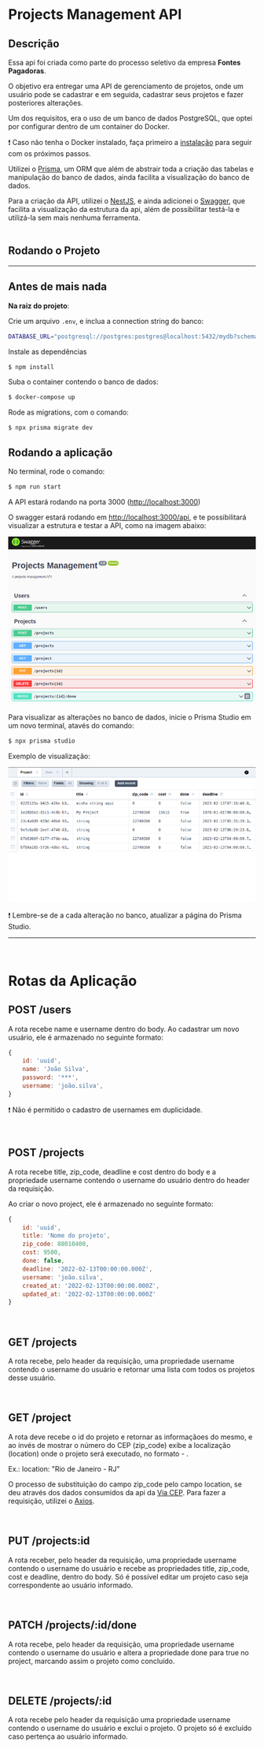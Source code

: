 # Projects Management API


## Descrição

Essa api foi criada como parte do processo seletivo da empresa **Fontes Pagadoras**.

O objetivo era entregar uma API de gerenciamento de projetos, onde um usuário pode se cadastrar e em seguida, cadastrar seus projetos e fazer posteriores alterações.

Um dos requisitos, era o uso de um banco de dados PostgreSQL, que optei por configurar dentro de um container do Docker.

:exclamation: Caso não tenha o Docker instalado, faça primeiro a [instalação](https://docs.docker.com/engine/install/) para seguir com os próximos passos.

Utilizei o [Prisma](https://www.prisma.io/), um ORM que além de abstrair toda a criação das tabelas e manipulação do banco de dados, ainda facilita a visualização do banco de dados.

Para a criação da API, utilizei o [NestJS](https://nestjs.com/), e ainda adicionei o [Swagger](https://swagger.io/), que facilita a visualização da estrutura da api, além de possibilitar testá-la e utilizá-la sem mais nenhuma ferramenta.
<br>
<br>
<!-- <hr> -->

## Rodando o Projeto

<hr>

## Antes de mais nada

**Na raiz do projeto**:

Crie um arquivo `.env`, e inclua a connection string do banco:
```bash
DATABASE_URL="postgresql://postgres:postgres@localhost:5432/mydb?schema=public"
```

Instale as dependências

```bash
$ npm install
```

Suba o container contendo o banco de dados:

```bash
$ docker-compose up
```

Rode as migrations, com o comando:
```bash
$ npx prisma migrate dev
```
## Rodando a aplicação

No terminal, rode o comando:
```bash
$ npm run start
```

A API estará rodando na porta 3000 ([http://localhost:3000](http://localhost:3000))

O swagger estará rodando em [http://localhost:3000/api](http://localhost:3000/api), e te possibilitará visualizar a estrutura e testar a API, como na imagem abaixo:

![Swagger page](/readme-images/swagger.png "Swagger screen")

Para visualizar as alterações no banco de dados, inicie o Prisma Studio em um novo terminal, atavés do comando:
```bash
$ npx prisma studio
```
Exemplo de visualização:

![Prisma Studio](/readme-images/prisma-studio.png "Prisma Studio screen")

:exclamation: Lembre-se de a cada alteração no banco, atualizar a página do Prisma Studio.

<hr>
<br>

# Rotas da Aplicação

## POST /users

A rota recebe name e username dentro do body. Ao cadastrar um novo usuário, ele é armazenado no seguinte formato:

```js
{
    id: 'uuid',
    name: 'João Silva',
    password: '***',
    username: 'joão.silva',
}

```

:exclamation: Não é permitido o cadastro de usernames em duplicidade.

<br>

## POST /projects

A rota recebe title, zip_code, deadline e cost dentro do body e a propriedade username contendo o username do usuário dentro do header da requisição.

Ao criar o novo project, ele é armazenado no seguinte formato:

```js
{
    id: 'uuid',
    title: 'Nome do projeto',
    zip_code: 88010400,
    cost: 9500,
    done: false,
    deadline: '2022-02-13T00:00:00.000Z',
    username: 'joão.silva',
    created_at: '2022-02-13T00:00:00.000Z',
    updated_at: '2022-02-13T00:00:00.000Z'
}

```

<br>

## GET /projects

A rota recebe, pelo header da requisição, uma propriedade username contendo o username do usuário e retornar uma lista com todos os projetos desse usuário.

<br>

## GET  /project

A rota deve recebe o id do projeto e retornar as informaçãoes do mesmo, e ao invés de mostrar o número do CEP (zip_code) exibe a localização (location) onde o projeto será executado, no formato <cidade> - <estado>.

Ex.: location: "Rio de Janeiro - RJ"


O processo de substituição do campo zip_code pelo campo location, se deu através dos dados consumidos da api da [Via CEP](https://viacep.com.br).
Para fazer a requisição, utilizei o [Axios](https://axios-http.com/docs/intro).

<br>

## PUT /projects:id

A rota receber, pelo header da requisição, uma propriedade username contendo o username do usuário e recebe as propriedades title, zip_code, cost e deadline, dentro do body. Só é possível editar um projeto caso seja correspondente ao usuário informado.

<br>

## PATCH /projects/:id/done

A rota recebe, pelo header da requisição, uma propriedade username contendo o username do usuário e altera a propriedade done para true no project, marcando assim o projeto como concluído.

<br>

## DELETE /projects/:id

A rota recebe pelo header da requisição uma propriedade username contendo o username do usuário e exclui o projeto. O projeto só é excluído caso pertença ao usuário informado.